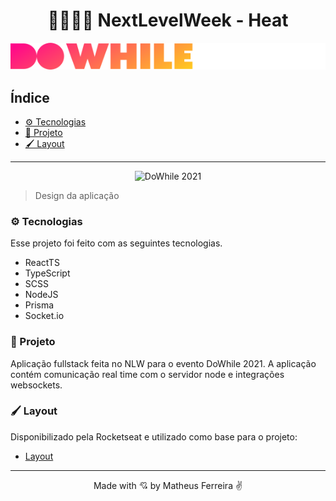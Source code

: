 <h1 align="center">👨🏾‍🚀🚀 NextLevelWeek - Heat</h1>

<div align="center">

  ![DoWhile](/Front-End%20(%20ReactJS%20)/src/assets/logo.svg)

</div>


<h2>Índice</h2>

- [⚙️ Tecnologias](#️-tecnologias)
- [📖 Projeto](#-projeto)
- [🖌️ Layout](#️-layout)
---

<div  align="center">

  ![DoWhile 2021](https://user-images.githubusercontent.com/67246528/138088767-84309a13-0ca9-44d6-8df3-9bfb25731cb5.png)

</div>

> Design da aplicação

### ⚙️ Tecnologias

Esse projeto foi feito com as seguintes tecnologias.

- ReactTS
- TypeScript
- SCSS
- NodeJS
- Prisma
- Socket.io

### 📖 Projeto

Aplicação fullstack feita no NLW para o evento DoWhile 2021. A aplicação contém comunicação real time com o servidor node e integrações websockets.

### 🖌️ Layout

Disponibilizado pela Rocketseat e utilizado como base para o projeto:

- [Layout](https://www.figma.com/community/file/1031699316177416916)

---
<p align="center">
  Made with 💘 by Matheus Ferreira ✌️
</p>